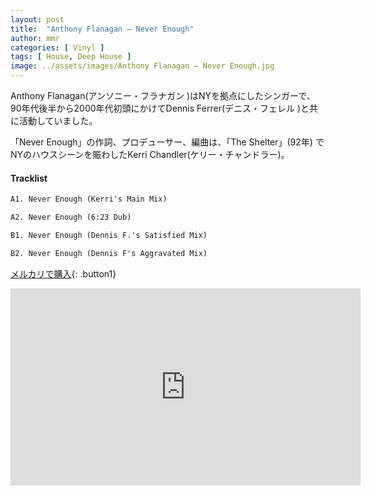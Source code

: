 ```yaml
---
layout: post
title:  "Anthony Flanagan – Never Enough"
author: mmr
categories: [ Vinyl ]
tags: [ House, Deep House ]
image: ../assets/images/Anthony Flanagan – Never Enough.jpg
---
```


Anthony Flanagan(アンソニー・フラナガン )はNYを拠点にしたシンガーで、90年代後半から2000年代初頭にかけてDennis Ferrer(デニス・フェレル )と共に活動していました。

「Never Enough」の作詞、プロデューサー、編曲は、「The Shelter」(92年) でNYのハウスシーンを賑わしたKerri Chandler(ケリー・チャンドラー)。

#### Tracklist
```md
A1. Never Enough (Kerri's Main Mix)

A2. Never Enough (6:23 Dub)

B1. Never Enough (Dennis F.'s Satisfied Mix)

B2. Never Enough (Dennis F's Aggravated Mix)
```

[メルカリで購入](https://jp.mercari.com/item/m90769743680?afid=6142608987){: .button1}

<iframe width="560" height="315" src="https://www.youtube.com/embed/9R1sZdr-3KQ?si=cm5gk5lMVtvbqNNc" title="YouTube video player" frameborder="0" allow="accelerometer; autoplay; clipboard-write; encrypted-media; gyroscope; picture-in-picture; web-share" referrerpolicy="strict-origin-when-cross-origin" allowfullscreen></iframe>
